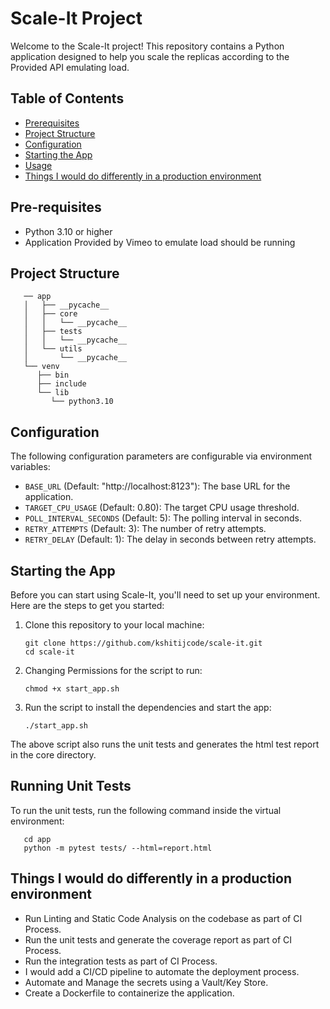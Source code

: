 # Scale-It Project

Welcome to the Scale-It project! This repository contains a Python application designed to help you scale the replicas according to the Provided API emulating load.

## Table of Contents
- [Prerequisites](#pre-requisites)
- [Project Structure](#project-structure)
- [Configuration](#configuration)
- [Starting the App](#installation)
- [Usage](#usage)
- [Things I would do differently in a production environment](#things-i-would-do-differently-in-a-production-environment)


## Pre-requisites

- Python 3.10 or higher
- Application Provided by Vimeo to emulate load should be running 

## Project Structure

```shell
   ── app
   │   ├── __pycache__
   │   ├── core
   │   │   └── __pycache__
   │   ├── tests
   │   │   └── __pycache__
   │   └── utils
   │       └── __pycache__
   └── venv
      ├── bin
      ├── include
      └── lib
         └── python3.10
   ```


## Configuration
The following configuration parameters are configurable via environment variables:

- `BASE_URL` (Default: "http://localhost:8123"): The base URL for the application.
- `TARGET_CPU_USAGE` (Default: 0.80): The target CPU usage threshold.
- `POLL_INTERVAL_SECONDS` (Default: 5): The polling interval in seconds.
- `RETRY_ATTEMPTS` (Default: 3): The number of retry attempts.
- `RETRY_DELAY` (Default: 1): The delay in seconds between retry attempts.


## Starting the App

Before you can start using Scale-It, you'll need to set up your environment. Here are the steps to get you started:

1. Clone this repository to your local machine:

   ```shell
   git clone https://github.com/kshitijcode/scale-it.git
   cd scale-it
   ```
2. Changing Permissions for the script to run:

   ```shell
   chmod +x start_app.sh
   ``` 
3. Run the script to install the dependencies and start the app:

   ```shell
   ./start_app.sh
   ```
The above script also runs the unit tests and generates the html test report in the core directory.


## Running Unit Tests

To run the unit tests, run the following command inside the virtual environment:

```shell
   cd app
   python -m pytest tests/ --html=report.html 
  ```


## Things I would do differently in a production environment


- Run Linting and Static Code Analysis on the codebase as part of CI Process.
- Run the unit tests and generate the coverage report as part of CI Process.
- Run the integration tests as part of CI Process.
- I would add a CI/CD pipeline to automate the deployment process.
- Automate and Manage the secrets using a Vault/Key Store.
- Create a Dockerfile to containerize the application.
 